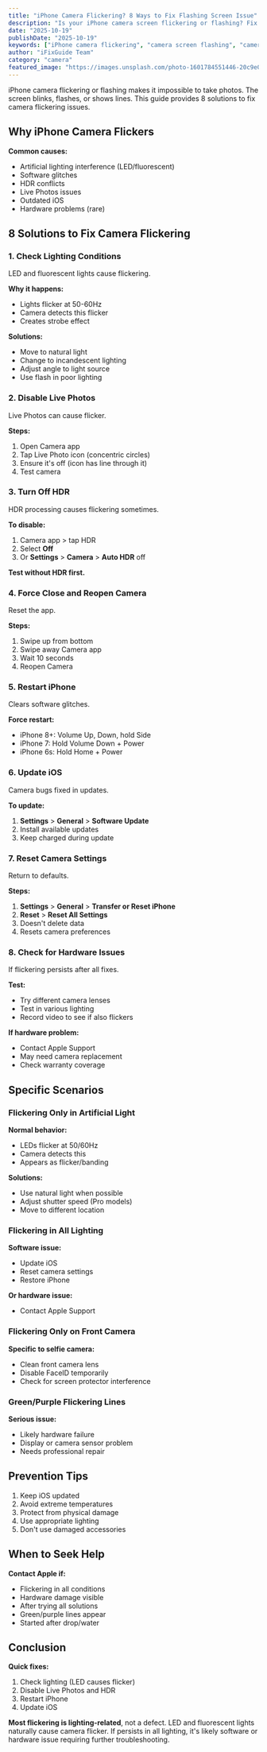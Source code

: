 ```yaml
---
title: "iPhone Camera Flickering? 8 Ways to Fix Flashing Screen Issue"
description: "Is your iPhone camera screen flickering or flashing? Fix the annoying camera flicker issue with our proven troubleshooting guide."
date: "2025-10-19"
publishDate: "2025-10-19"
keywords: ["iPhone camera flickering", "camera screen flashing", "camera flicker fix", "iPhone camera blinking", "camera strobe effect"]
author: "iFixGuide Team"
category: "camera"
featured_image: "https://images.unsplash.com/photo-1601784551446-20c9e07cdbdb?w=1200&q=80"
---
```


iPhone camera flickering or flashing makes it impossible to take photos. The screen blinks, flashes, or shows lines. This guide provides 8 solutions to fix camera flickering issues.

## Why iPhone Camera Flickers

**Common causes:**
- Artificial lighting interference (LED/fluorescent)
- Software glitches
- HDR conflicts
- Live Photos issues
- Outdated iOS
- Hardware problems (rare)

## 8 Solutions to Fix Camera Flickering

### 1. Check Lighting Conditions

LED and fluorescent lights cause flickering.

**Why it happens:**
- Lights flicker at 50-60Hz
- Camera detects this flicker
- Creates strobe effect

**Solutions:**
- Move to natural light
- Change to incandescent lighting
- Adjust angle to light source
- Use flash in poor lighting

### 2. Disable Live Photos

Live Photos can cause flicker.

**Steps:**
1. Open Camera app
2. Tap Live Photo icon (concentric circles)
3. Ensure it's off (icon has line through it)
4. Test camera

### 3. Turn Off HDR

HDR processing causes flickering sometimes.

**To disable:**
1. Camera app > tap HDR
2. Select **Off**
3. Or **Settings** > **Camera** > **Auto HDR** off

**Test without HDR first.**

### 4. Force Close and Reopen Camera

Reset the app.

**Steps:**
1. Swipe up from bottom
2. Swipe away Camera app
3. Wait 10 seconds
4. Reopen Camera

### 5. Restart iPhone

Clears software glitches.

**Force restart:**
- iPhone 8+: Volume Up, Down, hold Side
- iPhone 7: Hold Volume Down + Power
- iPhone 6s: Hold Home + Power

### 6. Update iOS

Camera bugs fixed in updates.

**To update:**
1. **Settings** > **General** > **Software Update**
2. Install available updates
3. Keep charged during update

### 7. Reset Camera Settings

Return to defaults.

**Steps:**
1. **Settings** > **General** > **Transfer or Reset iPhone**
2. **Reset** > **Reset All Settings**
3. Doesn't delete data
4. Resets camera preferences

### 8. Check for Hardware Issues

If flickering persists after all fixes.

**Test:**
- Try different camera lenses
- Test in various lighting
- Record video to see if also flickers

**If hardware problem:**
- Contact Apple Support
- May need camera replacement
- Check warranty coverage

## Specific Scenarios

### Flickering Only in Artificial Light

**Normal behavior:**
- LEDs flicker at 50/60Hz
- Camera detects this
- Appears as flicker/banding

**Solutions:**
- Use natural light when possible
- Adjust shutter speed (Pro models)
- Move to different location

### Flickering in All Lighting

**Software issue:**
- Update iOS
- Reset camera settings
- Restore iPhone

**Or hardware issue:**
- Contact Apple Support

### Flickering Only on Front Camera

**Specific to selfie camera:**
- Clean front camera lens
- Disable FaceID temporarily
- Check for screen protector interference

### Green/Purple Flickering Lines

**Serious issue:**
- Likely hardware failure
- Display or camera sensor problem
- Needs professional repair

## Prevention Tips

1. Keep iOS updated
2. Avoid extreme temperatures
3. Protect from physical damage
4. Use appropriate lighting
5. Don't use damaged accessories

## When to Seek Help

**Contact Apple if:**
- Flickering in all conditions
- Hardware damage visible
- After trying all solutions
- Green/purple lines appear
- Started after drop/water

## Conclusion

**Quick fixes:**
1. Check lighting (LED causes flicker)
2. Disable Live Photos and HDR
3. Restart iPhone
4. Update iOS

**Most flickering is lighting-related**, not a defect. LED and fluorescent lights naturally cause camera flicker. If persists in all lighting, it's likely software or hardware issue requiring further troubleshooting.

